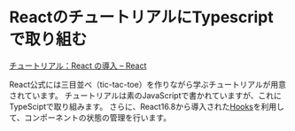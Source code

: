 # ReactのチュートリアルにTypescriptで取り組む

[チュートリアル：React の導入 – React](https://ja.reactjs.org/tutorial/tutorial.html)

React公式には三目並べ（tic-tac-toe）を作りながら学ぶチュートリアルが用意されています。
チュートリアルは素のJavaScriptで書かれていますが、これにTypeSciptで取り組みます。
さらに、React16.8から導入された[Hooks](https://reactjs.org/docs/hooks-intro.html)を利用して、コンポーネントの状態の管理を行います。